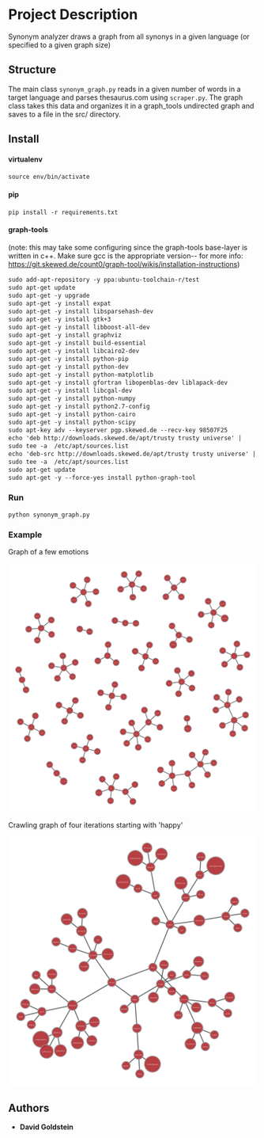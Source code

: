 # Project Description

Synonym analyzer draws a graph from all synonys in a given language (or specified to a given graph size)

## Structure

The main class ```synonym_graph.py``` reads in a given number of words in a target language and parses thesaurus.com using ```scraper.py```. The graph class takes this data and organizes it in a graph_tools undirected graph and saves to a file in the src/ directory.

## Install

#### virtualenv
```
source env/bin/activate
```

#### pip
```
pip install -r requirements.txt
```

#### graph-tools
(note: this may take some configuring since the graph-tools base-layer is written in c++. Make sure gcc is the appropriate version-- for more info: https://git.skewed.de/count0/graph-tool/wikis/installation-instructions)
```
sudo add-apt-repository -y ppa:ubuntu-toolchain-r/test
sudo apt-get update
sudo apt-get -y upgrade
sudo apt-get -y install expat
sudo apt-get -y install libsparsehash-dev
sudo apt-get -y install gtk+3
sudo apt-get -y install libboost-all-dev
sudo apt-get -y install graphviz
sudo apt-get -y install build-essential
sudo apt-get -y install libcairo2-dev
sudo apt-get -y install python-pip
sudo apt-get -y install python-dev
sudo apt-get -y install python-matplotlib
sudo apt-get -y install gfortran libopenblas-dev liblapack-dev
sudo apt-get -y install libcgal-dev
sudo apt-get -y install python-numpy
sudo apt-get -y install python2.7-config
sudo apt-get -y install python-cairo
sudo apt-get -y install python-scipy
sudo apt-key adv --keyserver pgp.skewed.de --recv-key 98507F25
echo 'deb http://downloads.skewed.de/apt/trusty trusty universe' | sudo tee -a  /etc/apt/sources.list
echo 'deb-src http://downloads.skewed.de/apt/trusty trusty universe' | sudo tee -a  /etc/apt/sources.list
sudo apt-get update
sudo apt-get -y --force-yes install python-graph-tool
```

### Run

```
python synonym_graph.py
```
### Example

Graph of a few emotions

![Alt text](https://github.com/dgoldstein1/Synonym_Analyzer/blob/master/src/graphs/graph%20of%20synonmys%20in%20ENGLISH%20base%20size-30%20span-10.png)

Crawling graph of four iterations starting with 'happy'

![Alt text](https://github.com/dgoldstein1/Synonym_Analyzer/blob/master/src/graphs/graph%20of%20synonmys%20in%20ENGLISH%20base%20size-4%20span-3%20-%20crawling%20-%20True.png)



## Authors

* **David Goldstein** 


